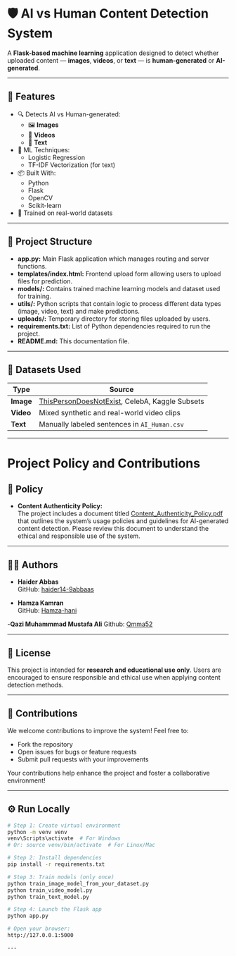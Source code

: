 # 🛡️ AI vs Human Content Detection System

A **Flask-based machine learning** application designed to detect whether uploaded content — **images**, **videos**, or **text** — is **human-generated** or **AI-generated**.

---

## 🚀 Features

- 🔍 Detects AI vs Human-generated:
  - 🖼 **Images**
  - 🎥 **Videos**
  - 📝 **Text**
- 🧠 ML Techniques:
  - Logistic Regression
  - TF-IDF Vectorization (for text)
- 📦 Built With:
  - Python
  - Flask
  - OpenCV
  - Scikit-learn
- 🧪 Trained on real-world datasets

---

## 🧱 Project Structure

- **app.py:** Main Flask application which manages routing and server functions.
- **templates/index.html:** Frontend upload form allowing users to upload files for prediction.
- **models/:** Contains trained machine learning models and dataset used for training.
- **utils/:** Python scripts that contain logic to process different data types (image, video, text) and make predictions.
- **uploads/:** Temporary directory for storing files uploaded by users.
- **requirements.txt:** List of Python dependencies required to run the project.
- **README.md:** This documentation file.

---

## 📂 Datasets Used

| Type   | Source |
|--------|--------|
| **Image** | [ThisPersonDoesNotExist](https://thispersondoesnotexist.com/), CelebA, Kaggle Subsets |
| **Video** | Mixed synthetic and real-world video clips |
| **Text** | Manually labeled sentences in `AI_Human.csv` |

---

# Project Policy and Contributions

## 📜 Policy

- **Content Authenticity Policy:**  
  The project includes a document titled [Content_Authenticity_Policy.pdf](Content_Authenticity_Policy.pdf) that outlines the system’s usage policies and guidelines for AI-generated content detection. Please review this document to understand the ethical and responsible use of the system.

---

## 👨‍💻 Authors

- **Haider Abbas**  
  GitHub: [haider14-9abbaas](https://github.com/haider14-9abbaas)

- **Hamza Kamran**  
  GitHub: [Hamza-hani](https://github.com/Hamza-hani)

-**Qazi Muhammmad Mustafa Ali**
 Github: [Qmma52](https://github.com/Qmma52)

---

## 📘 License

This project is intended for **research and educational use only**. Users are encouraged to ensure responsible and ethical use when applying content detection methods.

---

## 🙌 Contributions

We welcome contributions to improve the system! Feel free to:

- Fork the repository
- Open issues for bugs or feature requests
- Submit pull requests with your improvements

Your contributions help enhance the project and foster a collaborative environment!

---

## ⚙️ Run Locally

```bash
# Step 1: Create virtual environment
python -m venv venv
venv\Scripts\activate  # For Windows
# Or: source venv/bin/activate  # For Linux/Mac

# Step 2: Install dependencies
pip install -r requirements.txt

# Step 3: Train models (only once)
python train_image_model_from_your_dataset.py
python train_video_model.py
python train_text_model.py

# Step 4: Launch the Flask app
python app.py

# Open your browser:
http://127.0.0.1:5000

---

